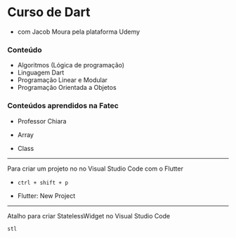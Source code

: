 # Curso de Dart

- com Jacob Moura pela plataforma Udemy

### Conteúdo 

- Algoritmos (Lógica de programação)
- Linguagem Dart
- Programação Linear e Modular
- Programação Orientada a Objetos

### Conteúdos aprendidos na Fatec

- Professor Chiara

- Array
- Class

---

Para criar um projeto no no Visual Studio Code com o Flutter

- `ctrl + shift + p`

- Flutter: New Project

---

Atalho para criar StatelessWidget no Visual Studio Code

`stl`